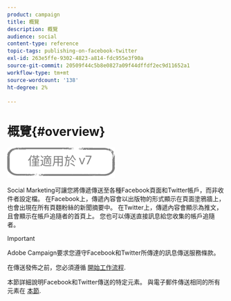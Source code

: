 ```yaml
---
product: campaign
title: 概覽
description: 概覽
audience: social
content-type: reference
topic-tags: publishing-on-facebook-twitter
exl-id: 263e5ffe-9302-4823-a814-fdc955e3f90a
source-git-commit: 20509f44c5b8e0827a09f44dffdf2ec9d11652a1
workflow-type: tm+mt
source-wordcount: '138'
ht-degree: 2%

---
```


# 概覽{#overview}

![](../../assets/v7-only.svg)

Social Marketing可讓您將傳遞傳送至各種Facebook頁面和Twitter帳戶，而非收件者設定檔。 在Facebook上，傳遞內容會以出版物的形式顯示在頁面塗鴉牆上，也會出現在所有頁麵粉絲的新聞摘要中。 在Twitter上，傳遞內容會顯示為推文，且會顯示在帳戶追隨者的首頁上。 您也可以傳送直接訊息給您收集的帳戶追隨者。

>[!IMPORTANT]
>
>Adobe Campaign要求您遵守Facebook和Twitter所傳達的訊息傳送服務條款。
>
>在傳送發佈之前，您必須遵循 [開始工作流程](../../social/using/starting-workflows.md).

本節詳細說明Facebook和Twitter傳送的特定元素。 與電子郵件傳送相同的所有元素在 [本節](../../delivery/using/about-email-channel.md).
